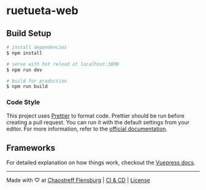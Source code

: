 # ruetueta-web

<!-- ## Development

Pushing to master is restricted. Please work in a `feature/` or `bug/` branch and create a pull request. Merging requires the CI passing, an approved review and the branch being up to date. -->

## Build Setup

```bash
# install dependencies
$ npm install

# serve with hot reload at localhost:3000
$ npm run dev

# build for production
$ npm run build
```

### Code Style

This project uses [Prettier](https://prettier.io) to format code. Prettier should be run before creating a pull request. You can run it with the default settings from your editor. For more information, refer to the [official documentation](https://prettier.io).

## Frameworks

For detailed explanation on how things work, checkout the [Vuepress docs](https://vuepress.vuejs.org/).

---

Made with ♡ at [Chaostreff Flensburg](https://twitter.com/chaos_fl) | [CI & CD](https://drone.ctfl.space/chaostreff-flensburg/ruetueta-web) | [License](./LICENSE)
